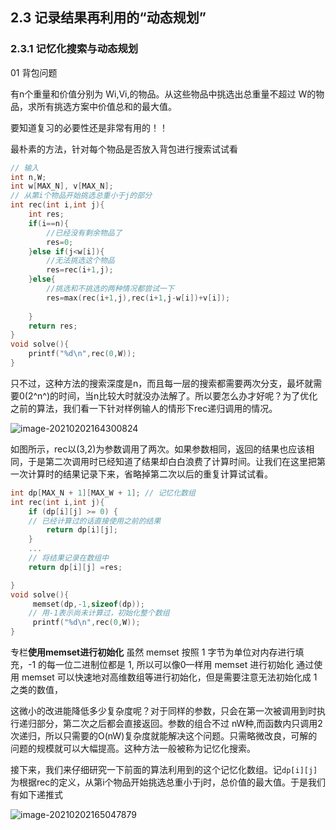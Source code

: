 ## 2.3 记录结果再利用的“动态规划”

### 2.3.1 记忆化搜索与动态规划

01 背包问题

有n个重量和价值分别为 Wi,Vi,的物品。从这些物品中挑选出总重量不超过 W的物品，求所有挑选方案中价值总和的最大值。

要知道复习的必要性还是非常有用的！！

最朴素的方法，针对每个物品是否放入背包进行搜索试试看

```c++
// 输入
int n,W;
int w[MAX_N], v[MAX_N];
// 从第i个物品开始挑选总重小于j的部分
int rec(int i,int j){
	int res;
    if(i==n){
		//已经没有剩余物品了
        res=0;
    }else if(j<w[i]){
		//无法挑选这个物品
        res=rec(i+1,j);
    }else{
        //挑选和不挑选的两种情况都尝试一下
        res=max(rec(i+1,j),rec(i+1,j-w[i])+v[i]);
        
    }
    return res;
}
void solve(){
    printf("%d\n",rec(0,W));
}
```

只不过，这种方法的搜索深度是n，而且每一层的搜索都需要两次分支，最坏就需要0(2^n^)的时间，当n比较大时就没办法解了。所以要怎么办才好呢？为了优化之前的算法，我们看一下针对样例输人的情形下rec递归调用的情况。

![image-20210202164300824](C:\Users\55018\AppData\Roaming\Typora\typora-user-images\image-20210202164300824.png)

如图所示，rec以(3,2)为参数调用了两次。如果参数相同，返回的结果也应该相同，于是第二次调用时已经知道了结果却白白浪费了计算时间。让我们在这里把第一次计算时的结果记录下来，省略掉第二次以后的重复计算试试看。

```c++
int dp[MAX_N + 1][MAX_W + 1]; // 记忆化数组
int rec(int i,int j){
    if (dp[i][j] >= 0) {
	// 已经计算过的话直接使用之前的结果
        return dp[i][j];
    }
	...
    // 将结果记录在数组中
	return dp[i][j] =res;

}
void solve(){
	 memset(dp,-1,sizeof(dp));
    // 用-1表示尚未计算过，初始化整个数组
     printf("%d\n",rec(0,W));
}


```



专栏**使用memset进行初始化**
虽然 memset 按照 1 字节为单位对内存进行填充，-1 的每一位二进制位都是 1, 所以可以像0—样用 memset 进行初始化 通过使用 memset 可以快速地对高维数组等进行初始化，但是需要注意无法初始化成 1 之类的数值，



这微小的改进能降低多少复杂度呢？对于同样的参数，只会在第一次被调用到时执行递归部分，第二次之后都会直接返回。参数的组合不过 nW种,而函数内只调用2次递归，所以只需要的O(nW)复杂度就能解决这个问题。只需略微改良，可解的问题的规模就可以大幅提高。这种方法一般被称为记忆化搜索。



接下来，我们来仔细研究一下前面的算法利用到的这个记忆化数组。记`dp[i][j]`为根据rec的定义，从第i个物品开始挑选总重小于j时，总价值的最大值。于是我们有如下递推式

![image-20210202165047879](C:\Users\55018\AppData\Roaming\Typora\typora-user-images\image-20210202165047879.png)